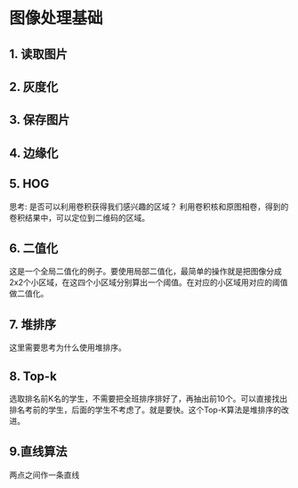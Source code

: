 # 图像处理基础

## 1. 读取图片
## 2. 灰度化
## 3. 保存图片
## 4. 边缘化
## 5. HOG
思考: 是否可以利用卷积获得我们感兴趣的区域？
利用卷积核和原图相卷，得到的卷积结果中，可以定位到二维码的区域。

## 6. 二值化

这是一个全局二值化的例子。要使用局部二值化，最简单的操作就是把图像分成2x2个小区域，在这四个小区域分别算出一个阈值。在对应的小区域用对应的阈值做二值化。

## 7. 堆排序
这里需要思考为什么使用堆排序。

## 8. Top-k 
选取排名前K名的学生，不需要把全班排序排好了，再抽出前10个。可以直接找出排名考前的学生，后面的学生不考虑了。就是要快。这个Top-K算法是堆排序的改进。

## 9.直线算法
两点之间作一条直线


